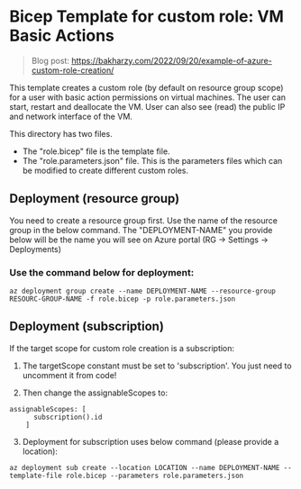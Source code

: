 # Bicep Template for custom role: VM Basic Actions

> Blog post: https://bakharzy.com/2022/09/20/example-of-azure-custom-role-creation/

This template creates a custom role (by default on resource group scope) for a user with basic action permissions on virtual machines. The user can start, restart and deallocate the VM. User can also see (read) the public IP and network interface of the VM.

This directory has two files. 
* The "role.bicep" file is the template file. 
* The "role.parameters.json" file. This is the parameters files which can be modified to create different custom roles. 

## Deployment (resource group)
You need to create a resource group first. Use the name of the resource group in the below command. The "DEPLOYMENT-NAME" you provide below will be the name you will see on Azure portal (RG -> Settings -> Deployments)

### Use the command below for deployment: 

```console
az deployment group create --name DEPLOYMENT-NAME --resource-group RESOURC-GROUP-NAME -f role.bicep -p role.parameters.json
```

## Deployment (subscription)
If the target scope for custom role creation is a subscription:
1. The targetScope constant must be set to 'subscription'. You just need to uncomment it from code!

2. Then change the assignableScopes to: 
 
```armasm
assignableScopes: [
      subscription().id
    ]
```


3. Deployment for subscription uses below command (please provide a location):

```console
az deployment sub create --location LOCATION --name DEPLOYMENT-NAME --template-file role.bicep --parameters role.parameters.json
```